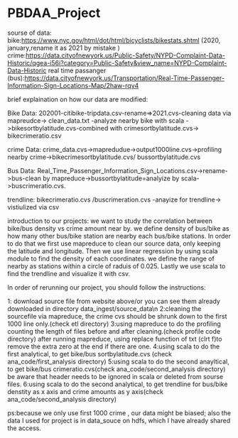 # PBDAA_Project
sourse of data:
bike:https://www.nyc.gov/html/dot/html/bicyclists/bikestats.shtml (2020, january,rename it as 2021 by mistake )
crime:https://data.cityofnewyork.us/Public-Safety/NYPD-Complaint-Data-Historic/qgea-i56i?category=Public-Safety&view_name=NYPD-Complaint-Data-Historic
real time passanger (bus):https://data.cityofnewyork.us/Transportation/Real-Time-Passenger-Information-Sign-Locations-Map/2haw-rqv4




brief explaination on how our data are modified: 

Bike Data: 202001-citibike-tripdata.csv-rename=>2021.cvs-cleaning data via mapreudce-> clean_data.txt -analyze nearby bike with scala ->bikesortbylatitude.cvs-combined with crimesortbylatitude.cvs-> bikecrimeratio.csv

crime Data: crime_data.cvs->mapredudue->output1000line.cvs->profiling nearby crime->bikecrimesortbylatitude.cvs/ bussortbylatitude.cvs

Bus Data: Real_Time_Passenger_Information_Sign_Locations.csv->rename->bus-clean by mapreduce->bussortbylatitude=analyize by scala->buscrimeratio.cvs.

trendline: bikecrimeratio.cvs /buscrimeration.cvs -anayize for trendline-> vistiulized via csv



introduction to our projects:
we want to study the correlation between bike/bus density vs crime amount near by. we define density of bus/bike as how many other bus/bike station are nearby each bus/bike stations. In order to do that we first use mapreduce to clean our source data, only keeping the latitude and longitude. Then we use linear regression by using scala module to find the density of each coordinates. we define the range of nearby as stations within a circle of raduis of 0.025. 
Lastly we use scala to find the trendline and visualize it with csv.   



In order of rerunning our project, you should follow the instructions:

1: download source file from website above/or you can see them already downloaded in directory data_ingest/source_data\n 
2:cleaning the sourcefile via mapreduce, the crime cvs should be shrunk down to the first 1000 line only.(check etl directory)
3:using mapreduce to do the profiling counting the length of files before and after cleaning.(check profile code directory) after running mapreduce, using replace function of txt
(clrt f)to remove the extra zero at the end if there are one.
4:using scala to do the first analytical, to get bike/bus sortbylatitude.cvs (check ana_code/first_analysis directory) 
5:using scala to do the second anayltical, to get bike/bus crimeratio.cvs(check ana_code/second_analysis directory) be aware that header needs to be ignored in scala or deleted from sourse files.
6:using scala to do the second analytical, to get trendline for bus/bike denstity as x axis and crime amounts as y axis(check ana_code/second_analysis directory)




ps:because we only use first 1000 crime , our data might be biased; also the data I used for project is in data_souce on hdfs, which I have already shared the access.

